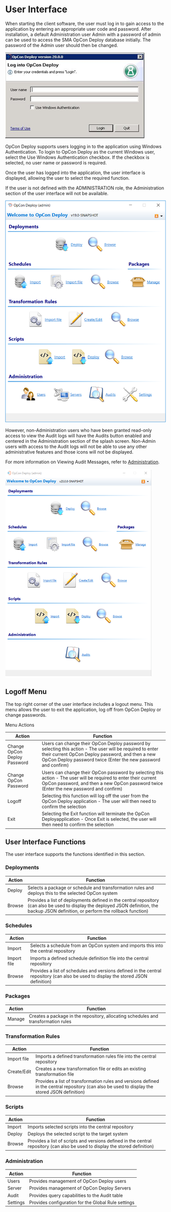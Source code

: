 # User Interface

When starting the client software, the user must log in to gain access to the application by entering an appropriate user code and password. After installation, a default Administration user Admin with a password of admin can be used to access the SMA OpCon Deploy database initially. The password of the Admin user should then be changed.

![Login Image](../static/img/login-image.png)

OpCon Deploy supports users logging in to the application using Windows Authentication. To login to OpCon Deploy as the current Windows user, select the Use Windows Authentication checkbox. If the checkbox is selected, no user name or password is required.

Once the user has logged into the application, the user interface is displayed, allowing the user to select the required function.

If the user is not defined with the ADMINISTRATION role, the Administration section of the user interface will not be available.

![Main Screen Image](../static/img/main-screen-image.png)

However, non-Administration users who have been granted read-only access to view the Audit logs will have the Audits button enabled and centered in the Administration section of the splash screen. Non-Admin users with access to the Audit logs will not be able to use any other administrative features and those icons will not be displayed.

For more information on Viewing Audit Messages, refer to [Administration](administration/users).

![Non Admin Main Screen Image](../static/img/non-admin-main-screen.png)

## Logoff Menu

The top right corner of the user interface includes a logout menu. This menu allows the user to exit the application, log off from OpCon Deploy or change passwords.

Menu Actions

| Action | Function |
| ------ | -------- |
| Change OpCon Deploy Password | Users can change their OpCon Deploy password by selecting this action - The user will be required to enter their current OpCon Deploy password, and then a new OpCon Deploy password twice (Enter the new password and confirm) |
| Change OpCon Password	| Users can change their OpCon password by selecting this action - The user will be required to enter their current OpCon password, and then a new OpCon password twice (Enter the new password and confirm) |
| Logoff | Selecting this function will log off the user from the OpCon Deploy application - The user will then need to confirm the selection |
| Exit | Selecting the Exit function will terminate the OpCon Deployapplication - Once Exit is selected, the user will then need to confirm the selection |

## User Interface Functions

The user interface supports the functions identified in this section.

### Deployments

| Action | Function |
| ------ | -------- |
| Deploy | 	Selects a package or schedule and transformation rules and deploys this to the selected OpCon system | 
| Browse | 	Provides a list of deployments defined in the central repository (can also be used to display the deployed JSON definition, the backup JSON definition, or perform the rollback function) | 

### Schedules

| Action | Function |
| ------ | -------- |
| Import |	Selects a schedule from an OpCon system and imports this into the central repository |
Import file	| Imports a defined schedule definition file into the central repository |
Browse | Provides a list of schedules and versions defined in the central repository (can also be used to display the stored JSON definition) |

### Packages

| Action | Function |
| ------ | -------- |
| Manage | Creates a package in the repository, allocating schedules and transformation rules |

### Transformation Rules

| Action | Function |
| ------ | -------- |
| Import file | Imports a defined transformation rules file into the central repository |
| Create/Edit | Creates a new transformation file or edits an existing transformation file |
| Browse | Provides a list of transformation rules and versions defined in the central repository (can also be used to display the stored JSON definition) |

### Scripts

| Action | Function |
| ------ | -------- |
| Import | Imports selected scripts into the central repository |
| Deploy | Deploys the selected script to the target system |
| Browse | Provides a list of scripts and versions defined in the central repository (can also be used to display the stored definition) |

### Administration

| Action | Function |
| ------ | -------- |
| Users | Provides management of OpCon Deploy users |
Server | Provides management of OpCon Deploy Servers |
Audit | Provides query capabilities to the Audit table |
Settings | Provides configuration for the Global Rule settings |